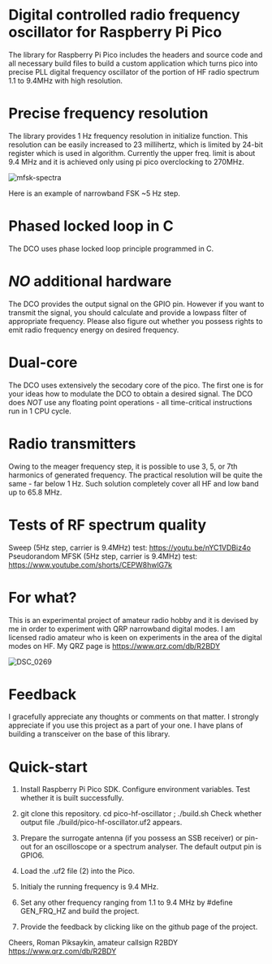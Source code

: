 # Digital controlled radio frequency oscillator for Raspberry Pi Pico 

The library for Raspberry Pi Pico includes the headers and source code and all 
necessary build files to build a custom application which turns pico into
precise PLL digital frequency oscillator of the portion of HF radio spectrum
1.1 to 9.4MHz with high resolution.

# Precise frequency resolution
The library provides 1 Hz frequency resolution in initialize function. This
resolution can be easily increased to 23 millihertz, which is limited by
24-bit register which is used in algorithm.
Currently the upper freq. limit is about 9.4 MHz and it is achieved only using 
pi pico overclocking to 270MHz.

![mfsk-spectra](https://github.com/RPiks/pico-hf-oscillator/assets/47501785/a8309813-8e77-407e-abfc-58cbd262c35c)

Here is an example of narrowband FSK ~5 Hz step.

# Phased locked loop in C
The DCO uses phase locked loop principle programmed in C.

# *NO* additional hardware
The DCO provides the output signal on the GPIO pin. However if you want to
transmit the signal, you should calculate and provide a lowpass filter of
appropriate frequency. Please also figure out whether you possess rights
to emit radio frequency energy on desired frequency.

# Dual-core
The DCO uses extensively the secodary core of the pico. The first one is for
your ideas how to modulate the DCO to obtain a desired signal.
The DCO does *NOT* use any floating point operations - all time-critical 
instructions run in 1 CPU cycle.

# Radio transmitters
Owing to the meager frequency step, it is possible to use 3, 5, or 7th harmonics 
of generated frequency. The practical resolution will be quite the same - far
below 1 Hz. Such solution completely cover all HF and low band up to 65.8 MHz.

# Tests of RF spectrum quality
Sweep (5Hz step, carrier is 9.4MHz) test: https://youtu.be/nYC1VDBiz4o
Pseudorandom MFSK (5Hz step, carrier is 9.4MHz) test: https://www.youtube.com/shorts/CEPW8hwlG7k

# For what?
This is an experimental project of amateur radio hobby and it is devised by me 
in order to experiment with QRP narrowband digital modes.
I am licensed radio amateur who is keen on experiments in the area of the 
digital modes on HF. 
My QRZ page is https://www.qrz.com/db/R2BDY

![DSC_0269](https://github.com/RPiks/pico-hf-oscillator/assets/47501785/dfa3ae65-5ceb-46cb-a4ec-bf7b5defc5ec)

# Feedback
I gracefully appreciate any thoughts or comments on that matter.
I strongly appreciate if you use this project as a part of your one.
I have plans of building a transceiver on the base of this library.

# Quick-start
1. Install Raspberry Pi Pico SDK. Configure environment variables. Test whether 
it is built successfully.

2. git clone this repository. cd pico-hf-oscillator ; ./build.sh
Check whether output file ./build/pico-hf-oscillator.uf2 appears.

3. Prepare the surrogate antenna (if you possess an SSB receiver) or pin-out
for an oscilloscope or a spectrum analyser. The default output pin is GPIO6.

4. Load the .uf2 file (2) into the Pico.

5. Initialy the running frequency is 9.4 MHz.

6. Set any other frequency ranging from 1.1 to 9.4 MHz by #define GEN_FRQ_HZ and build the project. 

7. Provide the feedback by clicking like on the github page of the project.


Cheers,
Roman Piksaykin, amateur callsign R2BDY
https://www.qrz.com/db/R2BDY

